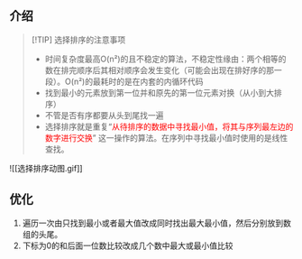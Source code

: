 ## 介绍
>[!TIP] 选择排序的注意事项
>* 时间复杂度最高O(n²)的且不稳定的算法，不稳定性缘由：两个相等的数在排完顺序后其相对顺序会发生变化（可能会出现在排好序的那一段）。O(n²)的最耗时的是在内套的内循环代码
>* 找到最小的元素放到第一位并和原先的第一位元素对换（从小到大排序）
>* 不管是否有序都要从头到尾找一遍
>* 选择排序就是重复“<font color = red>从待排序的数据中寻找最小值，将其与序列最左边的数字进行交换</font>” 这一操作的算法。在序列中寻找最小值时使用的是线性查找。

![[选择排序动图.gif]]

## 优化
1. 遍历一次由只找到最小或者最大值改成同时找出最大最小值，然后分别放到数组的头尾。
2. 下标为0的和后面一位数比较改成几个数中最大或最小值比较